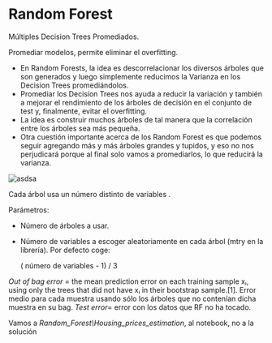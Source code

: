 # Random ForestMúltiples Decision Trees Promediados. Promediar modelos, permite eliminar el overfitting. * En Random Forests, la idea es descorrelacionar los diversos árboles que son generados y luego simplemente reducimos la Varianza en los Decision Trees promediándolos.* Promediar los Decision Trees nos ayuda a reducir la variación y también a mejorar el rendimiento de los árboles de decisión en el conjunto de test y, finalmente, evitar el overfitting.* La idea es construir muchos árboles de tal manera que la correlación entre los árboles sea más pequeña.* Otra cuestión importante acerca de los Random Forest es que podemos seguir agregando más y más árboles grandes y tupidos, y eso no nos perjudicará porque al final solo vamos a promediarlos, lo que reducirá la varianza. ![asdsa](https://bookdown.org/content/2031/images/bootstraping.png)Cada árbol usa un número distinto de variables . Parámetros:- Número de árboles a usar. - Número de variables a escoger aleatoriamente en cada árbol (mtry en la librería). Por defecto coge:   ( número de variables - 1) / 3*Out of bag error* = the mean prediction error on each training sample xᵢ, using only the trees that did not have xᵢ in their bootstrap sample.[1]. Error medio para cada muestra usando sólo los árboles que no contenían dicha muestra en su bag. *Test error*= error con los datos que RF no ha tocado. Vamos a *Random_Forest\Housing_prices_estimation*, al notebook, no a la solución